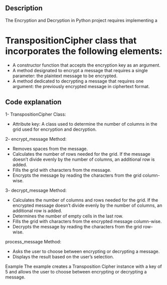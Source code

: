 ## Description
The Encryption and Decryption in Python project requires implementing a 

# TranspositionCipher class that incorporates the following elements:

* A constructor function that accepts the encryption key as an argument.
* A method designated to encrypt a message that requires a single parameter: the plaintext message to be encrypted.
* A method dedicated to decrypting a message that requires one argument: the previously encrypted message in ciphertext format.

## Code explanation
1- TranspositionCipher Class:
* Attribute key: A class used to determine the number of columns in the grid used for encryption and decryption.

2- encrypt_message Method:
* Removes spaces from the message.
* Calculates the number of rows needed for the grid. If the message doesn’t divide evenly by the number of columns, an additional row is added.
* Fills the grid with characters from the message.
* Encrypts the message by reading the characters from the grid column-wise.

3- decrypt_message Method:
* Calculates the number of columns and rows needed for the grid. If the encrypted message doesn’t divide evenly by the number of columns, an additional row is added.
* Determines the number of empty cells in the last row.
* Fills the grid with characters from the encrypted message column-wise.
* Decrypts the message by reading the characters from the grid row-wise.

process_message Method:

* Asks the user to choose between encrypting or decrypting a message.
* Displays the result based on the user’s selection.

Example
The example creates a Transposition Cipher instance with a key of 5 and allows the user to choose between encrypting or decrypting a message.

